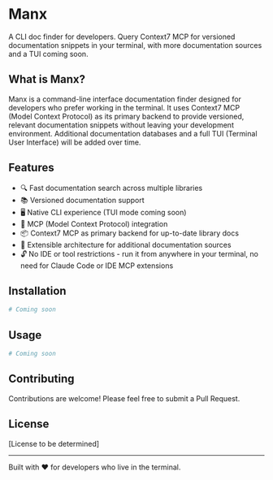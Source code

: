 # Manx

A CLI doc finder for developers. Query Context7 MCP for versioned documentation snippets in your terminal, with more documentation sources and a TUI coming soon.

## What is Manx?

Manx is a command-line interface documentation finder designed for developers who prefer working in the terminal. It uses Context7 MCP (Model Context Protocol) as its primary backend to provide versioned, relevant documentation snippets without leaving your development environment. Additional documentation databases and a full TUI (Terminal User Interface) will be added over time.

## Features

- 🔍 Fast documentation search across multiple libraries
- 📚 Versioned documentation support
- 🖥️ Native CLI experience (TUI mode coming soon)
- 🔌 MCP (Model Context Protocol) integration
- 📦 Context7 MCP as primary backend for up-to-date library docs
- 🚀 Extensible architecture for additional documentation sources
- 🔓 No IDE or tool restrictions - run it from anywhere in your terminal, no need for Claude Code or IDE MCP extensions

## Installation

```bash
# Coming soon
```

## Usage

```bash
# Coming soon
```

## Contributing

Contributions are welcome! Please feel free to submit a Pull Request.

## License

[License to be determined]

---

Built with ❤️ for developers who live in the terminal.
